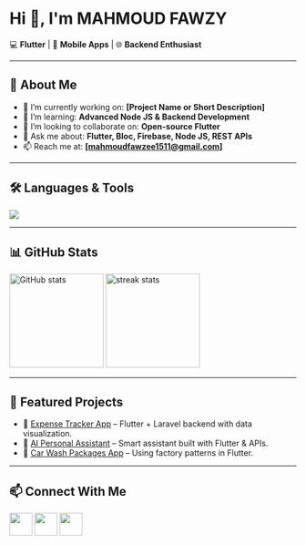# Hi 👋, I'm MAHMOUD FAWZY

💻 **Flutter** | 📱 **Mobile Apps** | 🌐 **Backend Enthusiast**  

---

## 🚀 About Me
- 🔭 I’m currently working on: **[Project Name or Short Description]**  
- 🌱 I’m learning: **Advanced Node JS & Backend Development**  
- 👯 I’m looking to collaborate on: **Open-source Flutter**  
- 💬 Ask me about: **Flutter, Bloc, Firebase, Node JS, REST APIs**  
- 📫 Reach me at: **[mahmoudfawzee1511@gmail.com]**  

---

## 🛠️ Languages & Tools
<p>
  <img src="https://skillicons.dev/icons?i=flutter,dart,laravel,php,firebase,mysql,git,github,figma,linux,vscode" />
</p>

---

## 📊 GitHub Stats
<p>
  <img src="https://github-readme-stats.vercel.app/api?username=YOUR_GITHUB_USERNAME&show_icons=true&theme=radical" alt="GitHub stats" height="165"/>
  <img src="https://github-readme-streak-stats.herokuapp.com/?user=YOUR_GITHUB_USERNAME&theme=radical" alt="streak stats" height="165"/>
</p>

---

## 🌟 Featured Projects
- 📱 [Expense Tracker App](https://github.com/YOUR_GITHUB_USERNAME/expense-tracker) – Flutter + Laravel backend with data visualization.  
- 🤖 [AI Personal Assistant](https://github.com/YOUR_GITHUB_USERNAME/ai-assistant) – Smart assistant built with Flutter & APIs.  
- 🚗 [Car Wash Packages App](https://github.com/YOUR_GITHUB_USERNAME/car-wash) – Using factory patterns in Flutter.  

---

## 📫 Connect With Me
<p>
  <a href="https://www.linkedin.com/in/YOUR-LINKEDIN/"><img src="https://skillicons.dev/icons?i=linkedin" width="40"/></a>
  <a href="mailto:your.email@example.com"><img src="https://skillicons.dev/icons?i=gmail" width="40"/></a>
  <a href="https://twitter.com/YOUR_TWITTER"><img src="https://skillicons.dev/icons?i=twitter" width="40"/></a>
</p>
